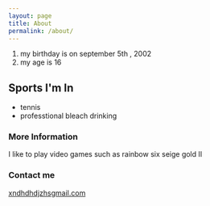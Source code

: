 ```yaml
---
layout: page
title: About
permalink: /about/
---
```


<ol>
 	<li>my birthday is on september 5th , 2002</li>
 	<li>my age is 16</li>
</ol>

## Sports I'm In

<ul>
 	<li>tennis</li>
 	<li>professtional bleach drinking</li>
</ul>

### More Information

I like to play video games such as rainbow six seige gold II

### Contact me

[xndhdhdjzhsgmail.com](mailto:selian.soto.123@gmail.com)
